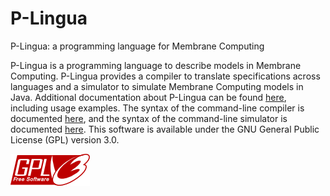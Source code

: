 # P-Lingua
P-Lingua: a programming language for Membrane Computing

P-Lingua is a programming language to describe models in Membrane Computing. P-Lingua provides a compiler to translate specifications across languages and a simulator to simulate Membrane Computing models in Java. Additional documentation about P-Lingua can be found [here](http://www.p-lingua.org), including usage examples.
The syntax of the command-line compiler is documented [here](http://www.p-lingua.org/wiki/index.php/A_command-line_compiler), and the syntax of the command-line simulator is documented [here](http://www.p-lingua.org/wiki/index.php/A_command-line_simulator). This software is available under the GNU General Public License (GPL) version 3.0.

![GPL logo](images/gplv3-127x51.png)
